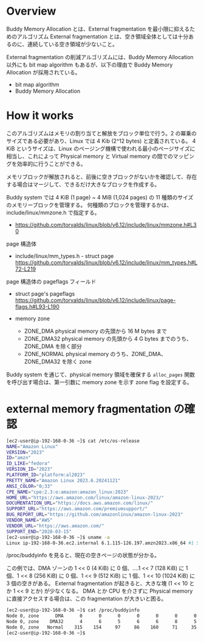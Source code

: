 # Overview

Buddy Memory Allocation とは、External fragmentation を最小限に抑えるためのアルゴリズム
External fragmentation とは、空き領域全体としては十分あるのに、連続している空き領域が少ないこと。

External fragmentation の削減アルゴリズムには、Buddy Memory Allocation 以外にも bit map algorithm もあるが、以下の理由で Buddy Memory Allocation が採用されている。

- bit map algorithm
- Buddy Memory Allocation

# How it works

このアルゴリズムはメモリの割り当てと解放をブロック単位で行う。2 の冪乗のサイズである必要があり、Linux では 4 Kib (2^12 bytes) と定義されている。
4 KiB というサイズは、Linux のページング機構で使われる最小のページサイズに相当し、これによって Physical memory と Virtual memory の間でのマッピングを効率的に行うことができる。

メモリブロックが解放されると、前後に空きブロックがないかを確認して、存在する場合はマージして、できるだけ大きなブロックを作成する。

Buddy system では 4 KiB (1 page) ~ 4 MiB (1,024 pages) の 11 種類のサイズのメモリーブロックを管理する。
何種類のブロックを管理するかは、include/linux/mmzone.h で指定する。

- https://github.com/torvalds/linux/blob/v6.12/include/linux/mmzone.h#L30

page 構造体

- include/linux/mm_types.h - struct page
  https://github.com/torvalds/linux/blob/v6.12/include/linux/mm_types.h#L72-L219

page 構造体の pageflags フィールド

- struct page's pageflags
  https://github.com/torvalds/linux/blob/v6.12/include/linux/page-flags.h#L93-L190

- memory zone

  - ZONE_DMA
    physical memory の先頭から 16 M bytes まで
  - ZONE_DMA32
    physical memory の先頭から 4 G bytes までのうち、ZONE_DMA を除く部分
  - ZONE_NORMAL
    physical memory のうち、ZONE_DMA、ZONE_DMA32 を除く zone

Buddy system を通じて、physical memory 領域を確保する `alloc_pages` 関数を呼び出す場合は、第一引数に memory zone を示す zone flag を設定する。

# external memory fragmentation の確認

```sh
[ec2-user@ip-192-168-0-36 ~]$ cat /etc/os-release
NAME="Amazon Linux"
VERSION="2023"
ID="amzn"
ID_LIKE="fedora"
VERSION_ID="2023"
PLATFORM_ID="platform:al2023"
PRETTY_NAME="Amazon Linux 2023.6.20241121"
ANSI_COLOR="0;33"
CPE_NAME="cpe:2.3:o:amazon:amazon_linux:2023"
HOME_URL="https://aws.amazon.com/linux/amazon-linux-2023/"
DOCUMENTATION_URL="https://docs.aws.amazon.com/linux/"
SUPPORT_URL="https://aws.amazon.com/premiumsupport/"
BUG_REPORT_URL="https://github.com/amazonlinux/amazon-linux-2023"
VENDOR_NAME="AWS"
VENDOR_URL="https://aws.amazon.com/"
SUPPORT_END="2028-03-15"
[ec2-user@ip-192-168-0-36 ~]$ uname -a
Linux ip-192-168-0-36.ec2.internal 6.1.115-126.197.amzn2023.x86_64 #1 SMP PREEMPT_DYNAMIC Tue Nov  5 17:36:57 UTC 2024 x86_64 x86_64 x86_64 GNU/Linux
```

/proc/buddyinfo を見ると、現在の空きページの状態が分かる。

この例では、DMA ゾーンの 1 << 0 (4 KiB) に 0 個、....1 << 7 (128 KiB) に 1 個、1 << 8 (256 KiB) に 0 個、1 << 9 (512 KiB) に 1 個、1 << 10 (1024 KiB) に 3 個の空きがある。
External fragmentation が起きると、大きな塊 (1 << 10 とか 1 << 9 とか) が少なくなる。
DMA とか CPU を介さずに Physical memory に直接アクセスする場合は、この fragmentation が大きいと困る。

```sh
[ec2-user@ip-192-168-0-36 ~]$ cat /proc/buddyinfo
Node 0, zone      DMA      0      0      0      0      0      0      0      1      0      1      3
Node 0, zone    DMA32      4      6      5      6      6      8      5      7      6      4    723
Node 0, zone   Normal    315    154     97     86    160     71     35     23     14      8     35
[ec2-user@ip-192-168-0-36 ~]$
```
